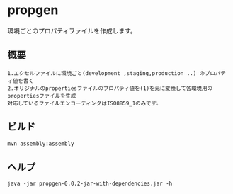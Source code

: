 propgen
=======

環境ごとのプロパティファイルを作成します。

## 概要
    1.エクセルファイルに環境ごと(development ,staging,production ..) のプロパティ値を書く
    2.オリジナルのpropertiesファイルのプロパティ値を(1)を元に変換して各環境用のpropertiesファイルを生成
    対応しているファイルエンコーディングはISO8859_1のみです。

## ビルド
    mvn assembly:assembly

## ヘルプ
    java -jar propgen-0.0.2-jar-with-dependencies.jar -h
